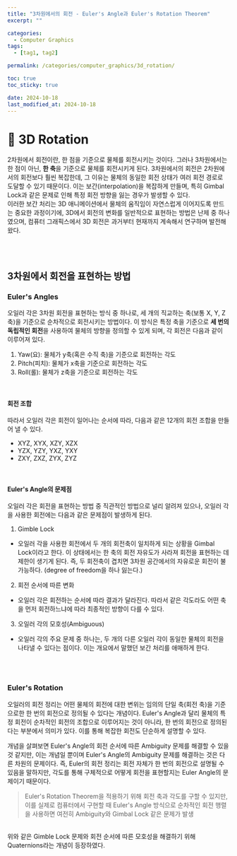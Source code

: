 ```yaml
---
title: "3차원에서의 회전 - Euler's Angle과 Euler's Rotation Theorem"
excerpt: ""

categories:
  - Computer Graphics
tags:
  - [tag1, tag2]

permalink: /categories/computer_graphics/3d_rotation/

toc: true
toc_sticky: true

date: 2024-10-18
last_modified_at: 2024-10-18
---
```

# 🦥 3D Rotation
2차원에서 회전이란, 한 점을 기준으로 물체를 회전시키는 것이다. 그러나 3차원에서는 한 점이 아닌, **한 축**을 기준으로 물체를 회전시키게 된다. 3차원에서의 회전은 2차원에서의 회전보다 훨씬 복잡한데, 그 이유는 물체의 동일한 회전 상태가 여러 회전 경로로 도달할 수 있기 때문이다. 이는 보간(interpolation)을 복잡하게 만들며, 특히 Gimbal Lock과 같은 문제로 인해 특정 회전 방향을 잃는 경우가 발생할 수 있다. <br>
이러한 보간 처리는 3D 애니메이션에서 물체의 움직임이 자연스럽게 이어지도록 만드는 중요한 과정이기에, 3D에서 회전의 변화를 일반적으로 표현하는 방법은 난제 중 하나였으며, 컴퓨터 그래픽스에서 3D 회전은 과거부터 현재까지 계속해서 연구하며 발전해왔다. 

<br><br>


## 3차원에서 회전을 표현하는 방법
### Euler's Angles
오일러 각은 3차원 회전을 표현하는 방식 중 하나로, 세 개의 직교하는 축(보통 X, Y, Z축)을 기준으로 순차적으로 회전시키는 방법이다. 이 방식은 특정 축을 기준으로 **세 번의 독립적인 회전**을 사용하여 물체의 방향을 정의할 수 있게 되며, 각 회전은 다음과 같이 이루어져 있다.
<br>

1. Yaw(요): 물체가 y축(혹은 수직 축)을 기준으로 회전하는 각도
2. Pitch(피치): 물체가 x축을 기준으로 회전하는 각도
3. Roll(롤): 물체가 z축을 기준으로 회전하는 각도
<br>

#### 회전 조합
따라서 오일러 각은 회전이 일어나는 순서에 따라, 다음과 같은 12개의 회전 조합을 만들어 낼 수 있다.
- XYZ, XYX, XZY, XZX
- YZX, YZY, YXZ, YXY
- ZXY, ZXZ, ZYX, ZYZ

<br>

#### Euler's Angle의 문제점
오일러 각은 회전을 표현하는 방법 중 직관적인 방법으로 널리 알려져 있으나, 오일러 각을 사용한 회전에는 다음과 같은 문제점이 발생하게 된다.
1. Gimble Lock
  - 오일러 각을 사용한 회전에서 두 개의 회전축이 일치하게 되는 상황을 Gimbal Lock이라고 한다. 이 상태에서는 한 축의 회전 자유도가 사라져 회전을 표현하는 데 제한이 생기게 된다. 즉, 두 회전축이 겹치면 3차원 공간에서의 자유로운 회전이 불가능하다. (degree of freedom을 하나 잃는다.)
2. 회전 순서에 따른 변화
  - 오일러 각은 회전하는 순서에 따라 결과가 달라진다. 따라서 같은 각도라도 어떤 축을 먼저 회전하느냐에 따라 최종적인 방향이 다를 수 있다. 
3. 오일러 각의 모호성(Ambiguous)
  - 오일러 각의 주요 문제 중 하나는, 두 개의 다른 오일러 각이 동일한 물체의 회전을 나타낼 수 있다는 점이다. 이는 개요에서 말했던 보간 처리를 애매하게 한다.

<br><br>



### Euler's Rotation
오일러의 회전 정리는 어떤 물체의 회전에 대한 변위는 임의의 단일 축(회전 축)을 기준으로한 한 번의 회전으로 정의될 수 있다는 개념이다. Euler's Angle과 달리 물체의 특정 회전이 순차적인 회전의 조합으로 이루어지는 것이 아니라, 한 번의 회전으로 정의된다는 부분에서 의미가 있다. 이를 통해 복잡한 회전도 단순하게 설명할 수 있다. <br>

개념을 살펴보면 Euler's Angle의 회전 순서에 따른 Ambiguity 문제를 해결할 수 있을 것 같지만, 이는 개념일 뿐이며 Euler's Angle의 Ambiguity 문제를 해결하는 것은 다른 차원의 문제이다. 즉, Euler의 회전 정리는 회전 자체가 한 번의 회전으로 설명될 수 있음을 말하지만, 각도를 통해 구체적으로 어떻게 회전을 표현할지는 Euler Angle의 문제이기 때문이다.<br>

> Euler's Rotation Theorem을 적용하기 위해 회전 축과 각도를 구할 수 있지만, 이를 실제로 컴퓨터에서 구현할 때 Euler's Angle 방식으로 순차적인 회전 행렬을 사용하면 여전히 Ambiguity와 Gimbal Lock 같은 문제가 발생

<br>
위와 같은 Gimble Lock 문제와 회전 순서에 따른 모호성을 해결하기 위해 Quaternions라는 개념이 등장하였다. 
